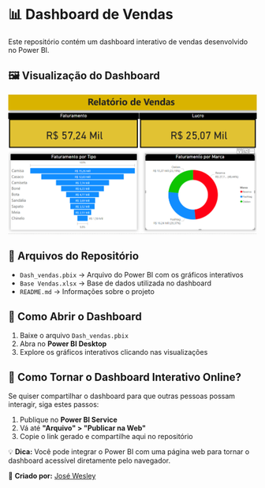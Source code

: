 # 📊 Dashboard de Vendas  

Este repositório contém um dashboard interativo de vendas desenvolvido no Power BI.  

## 🖼️ Visualização do Dashboard  
![Dashboard de Vendas](image.png)  

## 📂 Arquivos do Repositório  
- `Dash_vendas.pbix` → Arquivo do Power BI com os gráficos interativos  
- `Base Vendas.xlsx` → Base de dados utilizada no dashboard  
- `README.md` → Informações sobre o projeto  

## 🚀 Como Abrir o Dashboard  
1. Baixe o arquivo `Dash_vendas.pbix`  
2. Abra no **Power BI Desktop**  
3. Explore os gráficos interativos clicando nas visualizações  

## 🔗 Como Tornar o Dashboard Interativo Online?  
Se quiser compartilhar o dashboard para que outras pessoas possam interagir, siga estes passos:  
1. Publique no **Power BI Service**  
2. Vá até **"Arquivo" > "Publicar na Web"**  
3. Copie o link gerado e compartilhe aqui no repositório  

💡 **Dica:** Você pode integrar o Power BI com uma página web para tornar o dashboard acessível diretamente pelo navegador.  

📌 **Criado por:** [José Wesley](https://github.com/wesjoley)  
